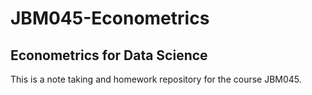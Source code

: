 # JBM045-Econometrics
Econometrics for Data Science
---
This is a note taking and homework repository for the course JBM045.
